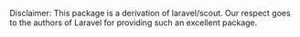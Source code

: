 Disclaimer: This package is a derivation of laravel/scout. Our respect goes to the authors of Laravel for providing such an excellent package.
